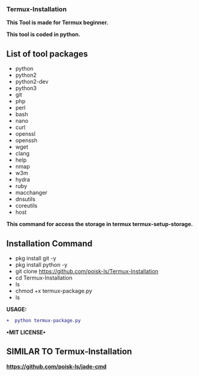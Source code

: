 ### Termux-Installation

**This Tool is made for Termux beginner.**

**This tool is coded in python.**

## List of tool packages
 
 -  python
 -  python2
 -  python2-dev
 -  python3
 -  git
 -  php 
 -  perl 
 -  bash
 -  nano
 -  curl
 -  openssl
 -  openssh
 -  wget
 -  clang
 -  help
 -  nmap
 -  w3m
 -  hydra
 -  ruby
 -  macchanger
 -  dnsutils
 -  coreutils
 -  host


**This command for access the storage in termux 
termux-setup-storage.**


## Installation Command
- pkg install git -y
- pkg install python -y
- git clone https://github.com/poisk-ls/Termux-Installation
- cd Termux-Installation
- ls
- chmod +x termux-package.py
- ls

**USAGE:**
```diff
+  python termux-package.py
```
**•MIT LICENSE•**

## SIMILAR TO Termux-Installation
**https://github.com/poisk-ls/jade-cmd**
